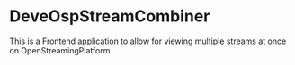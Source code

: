 # DeveOspStreamCombiner
This is a Frontend application to allow for viewing multiple streams at once on OpenStreamingPlatform
